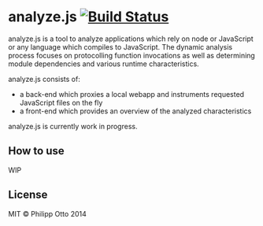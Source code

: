 # analyze.js [![Build Status](https://travis-ci.org/philippotto/analyze.js.svg?branch=master)](https://travis-ci.org/philippotto/analyze.js)

analyze.js is a tool to analyze applications which rely on node or JavaScript or any language which compiles to JavaScript.
The dynamic analysis process focuses on protocolling function invocations as well as determining module dependencies and various runtime characteristics.

analyze.js consists of:
- a back-end which proxies a local webapp and instruments requested JavaScript files on the fly
- a front-end which provides an overview of the analyzed characteristics

analyze.js is currently work in progress.


## How to use

WIP


## License

MIT © Philipp Otto 2014
